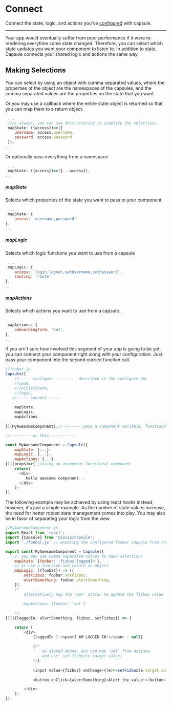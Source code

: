 
# Connect
Connect the state, logic, and actions you've [configured](https://github.com/iosio/capsule/blob/master/docs/basics/configure.md) with capsule.

---
Your app would eventually suffer from poor performance if it were re-rendering everytime some state changed. Therefore, you can select which state updates you want your component to listen to. In addition to state, Capsule connects your shared logic and actions the same way.

## Making Selections
You can select by using an object with comma separated values, where the properties of the object are the namespaces of the capsules, and the comma separated values are the properties on the state that you want.

Or you may use a callback where the entire state object is returned so that you can map them to a return object. 
```js
 ...
 //as always, you can use destructuring to simplify the selections
 mapState: ({access})=>({
    username: access.username,
    password: access.password
 }),
...
```
Or optionally pass everything from a namespace
```js
 ...
 mapState: ({access})=>({...access}),
...
```
##### mapState
Selects which properties of the state you want to pass to your component
```js
 ...
 mapState: {
    access: 'username,password'
},
...
```
##### mapLogic
Selects which logic functions you want to use from a capsule 
```js
 ...
 mapLogic: {
    access: 'login,logout,setUsername,setPassword',
    routing: 'route'
},
...
```
##### mapActions
Selects which actions you want to use from a capsule. 
```js
 ...
 mapActions: {
    onboardingForm: 'set',
},
...
```

If you arn't sure how involved this segment of your app is going to be yet, you can connect your component right along with your configuration. Just pass your component into the second curried function call.
```js
//foobar.js
Capsule({
    //----- configure ----- ... described in the configure doc
    //name,
    //initialState,
    //logic,
   //----- connect -----
   
    mapState,
    mapLogic,
    mapActions
   
})(MyAwesomeComponent);// <------ pass a component variable, functional component or even a React class

//--------- or this -----------

const MyAwesomeComponent = Capsule({
    mapState: {...},
    mapLogic: {...},
    mapActions: {...}
})((props)=>{ //using an anonymous functional component
    return(
      <div>
         Hello awesome component...
      </div>
    );
});

```

The following example may be achieved by using react hooks instead, however, it's just a simple example. As the number of state values increase, the need for better robust state management comes into play. You may also be in favor of separating your logic from the view. 

```js
//MyAwesomeComponent.js
import React from 'react';
import {Capsule} from '@iosio/capsule';
import './foobar.js' // exposing the configured foobar capsule from the example in configure.md

export const MyAwesomeComponent = Capsule({
    // you may use comma separated values to make selections 
    mapState: {foobar: 'fizbuz,loggedIn'},
    // or use a function and return an object
    mapLogic: ({foobar}) => ({
        setFizBuz: foobar.setFizbuz,
        alertSomething: foobar.alertSomething,
    }),
    /*
        alternatively map the 'set' action to update the fizbuz value
       
        mapActions: {foobar: 'set'}
        
    */
})(({loggedIn, alertSomething, fizbuz, setFizbuz}) => {

    return (
        <div>
            {loggedIn ? <span>I AM LOGGED IN!</span> : null}
            
            {/* 
                as stated above, you can map 'set' from actions
                and use: set.fizbuz(e.target.value) 
            */}
            
            <input value={fizbuz} onChange={(e)=>setFizbuz(e.target.value)}/>
            
            <button onClick={alertSomething}>Alert the value!</button>

        </div>
    );
});
```
